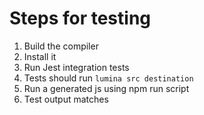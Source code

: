 # Steps for testing
1. Build the compiler
2. Install it
3. Run Jest integration tests 
4. Tests should run `lumina src destination` 
5. Run a generated js using npm run script
6. Test output matches

